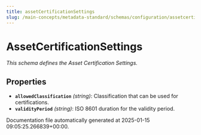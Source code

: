 ```yaml
---
title: assetCertificationSettings
slug: /main-concepts/metadata-standard/schemas/configuration/assetcertificationsettings
---
```


# AssetCertificationSettings

*This schema defines the Asset Certification Settings.*

## Properties

- **`allowedClassification`** *(string)*: Classification that can be used for certifications.
- **`validityPeriod`** *(string)*: ISO 8601 duration for the validity period.


Documentation file automatically generated at 2025-01-15 09:05:25.266839+00:00.
